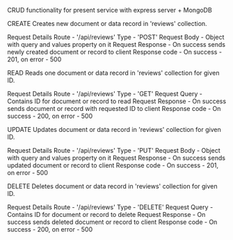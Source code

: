 CRUD functionality for present service with express server + MongoDB


CREATE
Creates new document or data record in 'reviews' collection.

Request Details
Route - '/api/reviews'
Type - 'POST'
Request Body - Object with query and values property on it
Request Response - On success sends newly created document or record to client
Response code - On success - 201, on error - 500


READ
Reads one document or data record in 'reviews' collection for given ID.

Request Details
Route - '/api/reviews'
Type - 'GET'
Request Query -  Contains ID for document or record to read
Request Response - On success sends document or record with requested ID to client
Response code - On success - 200, on error - 500


UPDATE
Updates document or data record in 'reviews' collection for given ID.

Request Details
Route - '/api/reviews'
Type - 'PUT'
Request Body - Object with query and values property on it
Request Response - On success sends updated document or record to client
Response code - On success - 201, on error - 500


DELETE
Deletes document or data record in 'reviews' collection for given ID.

Request Details
Route - '/api/reviews'
Type - 'DELETE'
Request Query - Contains ID for document or record to delete
Request Response - On success sends deleted document or record to client
Response code - On success - 200, on error - 500
